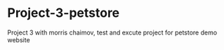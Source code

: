 # Project-3-petstore
Project 3 with morris chaimov, test and excute project  for petstore demo website
